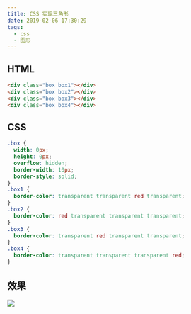 ```yaml
---
title: CSS 实现三角形
date: 2019-02-06 17:30:29
tags:
  - css
  - 图形
---
```


## HTML

```html
<div class="box box1"></div>
<div class="box box2"></div>
<div class="box box3"></div>
<div class="box box4"></div>
```

## CSS

```css
.box {
  width: 0px;
  height: 0px;
  overflow: hidden;
  border-width: 10px;
  border-style: solid;
}
.box1 {
  border-color: transparent transparent red transparent;
}
.box2 {
  border-color: red transparent transparent transparent;
}
.box3 {
  border-color: transparent red transparent transparent;
}
.box4 {
  border-color: transparent transparent transparent red;
}
```

## 效果

![](https://ws2.sinaimg.cn/large/006tNc79gy1fzwu5erw0vj30740f40sj.jpg)
